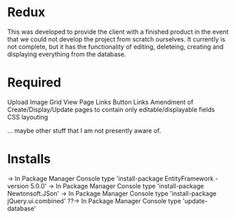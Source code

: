 Redux
=====
This was developed to provide the client with a finished product in the event that we could not develop the project from scratch ourselves. It currently is not complete, but it has the functionality of editing, deleteing, creating and displaying everything from the database.

Required
========
Upload Image
Grid View
Page Links
Button Links
Amendment of Create/Display/Update pages to contain only editable/displayable fields
CSS layouting

... maybe other stuff that I am not presently aware of.

Installs
========
  -> In Package Manager Console type 'install-package EntityFramework -version 5.0.0'
  -> In Package Manager Console type 'install-package Newtonsoft.JSon'
  -> In Package Manager Console type 'install-package jQuery.ui.combined'
??-> In Package Manager Console type 'update-database'
